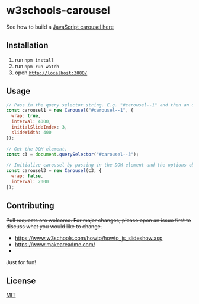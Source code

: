 # w3schools-carousel

See how to build a [JavaScript carousel here](https://www.w3schools.com/howto/howto_js_slideshow.asp)

## Installation

1. run `npm install`
2. run `npm run watch`
3. open [`http://localhost:3000/`](http://localhost:3000/)

## Usage

```js
// Pass in the query selector string. E.g. "#carousel--1" and then an object full of options.
const carousel1 = new Carousel("#carousel--1", {
  wrap: true,
  interval: 4000,
  initialSlideIndex: 3,
  slideWidth: 400
});

// Get the DOM element.
const c3 = document.querySelector("#carousel--3");

// Initialize carousel by passing in the DOM element and the options object.
const carousel3 = new Carousel(c3, {
  wrap: false,
  interval: 2000
});
````

## Contributing
~~Pull requests are welcome. For major changes, please open an issue first to discuss what you would like to change.~~

- <https://www.w3schools.com/howto/howto_js_slideshow.asp>
- <https://www.makeareadme.com/>
- 

Just for fun!

## License
[MIT](https://choosealicense.com/licenses/mit/)
